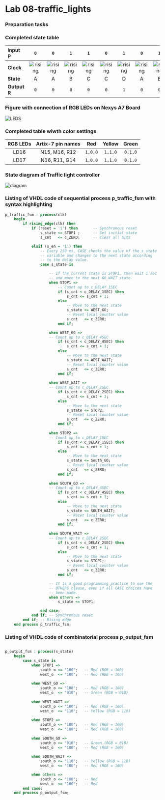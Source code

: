 # Lab 08-traffic_lights 

### Preparation tasks
### Completed state table


| **Input P** | `0` | `0` | `1` | `1` | `0` | `1` | `0` | `1` | `1` | `1` | `1` | `0` | `0` | `1` | `1` | `1` |
| :-- | :-: | :-: | :-: | :-: | :-: | :-: | :-: | :-: | :-: | :-: | :-: | :-: | :-: | :-: | :-: | :-: |
| **Clock** | ![rising](sipka.png) | ![rising](sipka.png) | ![rising](sipka.png) | ![rising](sipka.png) | ![rising](sipka.png) | ![rising](sipka.png) | ![rising](sipka.png) | ![rising](sipka.png) | ![rising](sipka.png) | ![rising](sipka.png) | ![rising](sipka.png) | ![rising](sipka.png) | ![rising](sipka.png) | ![rising](sipka.png) | ![rising](sipka.png) | ![rising](sipka.png) |
| **State** | A | A | B | C | C | D | A | B | C | D | B | B | B | C | D | B |
| **Output R** | `0` | `0` | `0` | `0` | `0` | `1` | `0` | `0` | `0` | `1` | `0` | `0` | `0` | `0` | `1` | `0` |

### Figure with connection of RGB LEDs on Nexys A7 Board
![LEDS](rgb.png)


### Completed table wiwth color settings 

| **RGB LEDs** | **Artix-7 pin names** | **Red** | **Yellow** | **Green** |
| :-:  |      :-:      |   :-:   |   :-:   |   :-:   |
| LD16 | N15, M16, R12 | `1,0,0` | `1,1,0` | `0,1,0` |
| LD17 | N16, R11, G14 | `1,0,0` | `1,1,0` | `0,1,0` |

### State diagram of Traffic light controller
![diagram](dgrm.png)



### Listing of VHDL code of sequential process p_traffic_fsm with syntax highlighting
```vhdl
p_traffic_fsm : process(clk)
    begin
        if rising_edge(clk) then
            if (reset = '1') then       -- Synchronous reset
                s_state <= STOP1 ;      -- Set initial state
                s_cnt   <= c_ZERO;      -- Clear all bits

            elsif (s_en = '1') then
                -- Every 250 ms, CASE checks the value of the s_state 
                -- variable and changes to the next state according 
                -- to the delay value.
                case s_state is

                    -- If the current state is STOP1, then wait 1 sec
                    -- and move to the next GO_WAIT state.
                    when STOP1 =>
                        -- Count up to c_DELAY_1SEC
                        if (s_cnt < c_DELAY_1SEC) then
                            s_cnt <= s_cnt + 1;
                        else
                            -- Move to the next state
                            s_state <= WEST_GO;
                            -- Reset local counter value
                            s_cnt   <= c_ZERO;
                        end if;

                    when WEST_GO =>
                    -- Count up to c_DELAY_4SEC
                        if (s_cnt < c_DELAY_4SEC) then
                            s_cnt <= s_cnt + 1;
                        else
                            -- Move to the next state
                            s_state <= WEST_WAIT;
                            -- Reset local counter value
                            s_cnt   <= c_ZERO;
                        end if;
                    
                    when WEST_WAIT =>
                    -- Count up to c_DELAY_2SEC
                        if (s_cnt < c_DELAY_2SEC) then
                            s_cnt <= s_cnt + 1;
                        else
                            -- Move to the next state
                            s_state <= STOP2;
                            -- Reset local counter value
                            s_cnt   <= c_ZERO;
                        end if;
                    
                    when STOP2 =>
                    -- Count up to c_DELAY_1SEC
                        if (s_cnt < c_DELAY_1SEC) then
                            s_cnt <= s_cnt + 1;
                        else
                            -- Move to the next state
                            s_state <= South_GO;
                            -- Reset local counter value
                            s_cnt   <= c_ZERO;
                        end if;
                    
                    when SOUTH_GO =>
                    -- Count up to c_DELAY_4SEC
                        if (s_cnt < c_DELAY_4SEC) then
                            s_cnt <= s_cnt + 1;
                        else
                            -- Move to the next state
                            s_state <= SOUTH_WAIT;
                            -- Reset local counter value
                            s_cnt   <= c_ZERO;
                        end if;
                    
                    when SOUTH_WAIT =>
                    -- Count up to c_DELAY_2SEC
                        if (s_cnt < c_DELAY_2SEC) then
                            s_cnt <= s_cnt + 1;
                        else
                            -- Move to the next state
                            s_state <= STOP1;
                            -- Reset local counter value
                            s_cnt   <= c_ZERO;
                        end if;

                    -- It is a good programming practice to use the 
                    -- OTHERS clause, even if all CASE choices have 
                    -- been made. 
                    when others =>
                        s_state <= STOP1;

                end case;
            end if; -- Synchronous reset
        end if; -- Rising edge
    end process p_traffic_fsm;
```

### Listing of VHDL code of combinatorial process p_output_fsm
```vhdl

p_output_fsm : process(s_state)
    begin
        case s_state is
            when STOP1 =>
                south_o <= "100";   -- Red (RGB = 100)
                west_o  <= "100";   -- Red (RGB = 100)
            
            when WEST_GO =>
                south_o <= "100";   -- Red (RGB = 100)   
                west_o  <= "010";   -- Green (RGB = 010)
                
            when WEST_WAIT =>
                south_o <= "100";   -- Red (RGB = 100)   
                west_o  <= "110";   -- Yellow (RGB = 110)
            
            when STOP2 =>
                south_o <= "100";   -- Red (RGB = 100)   
                west_o  <= "100";   -- Red (RGB = 100)
                
            when SOUTH_GO =>
                south_o <= "010";   -- Green (RGB = 010)   
                west_o  <= "100";   -- Red (RGB = 100)
                
            when SOUTH_WAIT =>
                south_o <= "110";   -- Yellow (RGB = 110)
                west_o  <= "100";   -- Red (RGB = 100)

            when others =>
                south_o <= "100";   -- Red
                west_o  <= "100";   -- Red
        end case;
    end process p_output_fsm;
    
```
